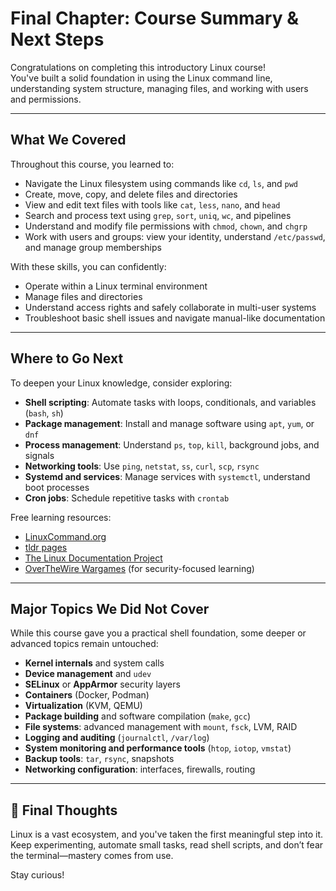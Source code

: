 # Final Chapter: Course Summary & Next Steps

Congratulations on completing this introductory Linux course!<br> You've built a solid foundation in using the Linux command line, understanding system structure, managing files, and working with users and permissions.

---

##  What We Covered

Throughout this course, you learned to:

- Navigate the Linux filesystem using commands like `cd`, `ls`, and `pwd`
- Create, move, copy, and delete files and directories
- View and edit text files with tools like `cat`, `less`, `nano`, and `head`
- Search and process text using `grep`, `sort`, `uniq`, `wc`, and pipelines
- Understand and modify file permissions with `chmod`, `chown`, and `chgrp`
- Work with users and groups: view your identity, understand `/etc/passwd`, and manage group memberships

With these skills, you can confidently:
- Operate within a Linux terminal environment
- Manage files and directories
- Understand access rights and safely collaborate in multi-user systems
- Troubleshoot basic shell issues and navigate manual-like documentation

---

##  Where to Go Next

To deepen your Linux knowledge, consider exploring:

- **Shell scripting**: Automate tasks with loops, conditionals, and variables (`bash`, `sh`)
- **Package management**: Install and manage software using `apt`, `yum`, or `dnf`
- **Process management**: Understand `ps`, `top`, `kill`, background jobs, and signals
- **Networking tools**: Use `ping`, `netstat`, `ss`, `curl`, `scp`, `rsync`
- **Systemd and services**: Manage services with `systemctl`, understand boot processes
- **Cron jobs**: Schedule repetitive tasks with `crontab`

Free learning resources:
- [LinuxCommand.org](http://linuxcommand.org/)
- [tldr pages](https://tldr.sh/)
- [The Linux Documentation Project](https://tldp.org/)
- [OverTheWire Wargames](https://overthewire.org/wargames/) (for security-focused learning)

---

##  Major Topics We Did Not Cover

While this course gave you a practical shell foundation, some deeper or advanced topics remain untouched:

- **Kernel internals** and system calls
- **Device management** and `udev`
- **SELinux** or **AppArmor** security layers
- **Containers** (Docker, Podman)
- **Virtualization** (KVM, QEMU)
- **Package building** and software compilation (`make`, `gcc`)
- **File systems**: advanced management with `mount`, `fsck`, LVM, RAID
- **Logging and auditing** (`journalctl`, `/var/log`)
- **System monitoring and performance tools** (`htop`, `iotop`, `vmstat`)
- **Backup tools**: `tar`, `rsync`, snapshots
- **Networking configuration**: interfaces, firewalls, routing

---

## 🎯 Final Thoughts

Linux is a vast ecosystem, and you've taken the first meaningful step into it. Keep experimenting, automate small tasks, read shell scripts, and don’t fear the terminal—mastery comes from use.

Stay curious!
